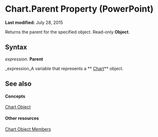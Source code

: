 
# Chart.Parent Property (PowerPoint)

 **Last modified:** July 28, 2015

Returns the parent for the specified object. Read-only  **Object**.

## Syntax

 _expression_. **Parent**

 _expression_A variable that represents a  ** [Chart](3fcf082f-9f58-f67d-1061-e7f37e30fbcd.md)** object.


## See also


#### Concepts


 [Chart Object](3fcf082f-9f58-f67d-1061-e7f37e30fbcd.md)
#### Other resources


 [Chart Object Members](de1c852d-e599-3e66-1365-dde3e1eb4c28.md)
